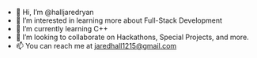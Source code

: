 - 👋 Hi, I’m @halljaredryan
- 👀 I’m interested in learning more about Full-Stack Development
- 🌱 I’m currently learning C++
- 💞️ I’m looking to collaborate on Hackathons, Special Projects, and more.
- 📫 You can reach me at jaredhall1215@gmail.com


